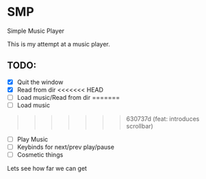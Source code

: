# SMP

Simple Music Player

This is my attempt at a music player.

## TODO:
- [x] Quit the window
- [x] Read from dir
<<<<<<< HEAD
- [ ] Load music/Read from dir
=======
- [ ] Load music
>>>>>>> 630737d (feat: introduces scrollbar)
- [ ] Play Music
- [ ] Keybinds for next/prev play/pause
- [ ] Cosmetic things

Lets see how far we can get
